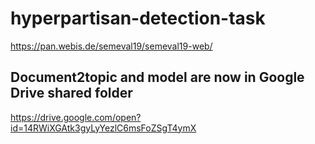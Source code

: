 # hyperpartisan-detection-task
https://pan.webis.de/semeval19/semeval19-web/


## Document2topic and model are now in Google Drive shared folder
https://drive.google.com/open?id=14RWiXGAtk3gyLyYezlC6msFoZSgT4ymX
